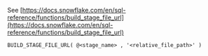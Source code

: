 See [https://docs.snowflake.com/en/sql-reference/functions/build_stage_file_url](https://docs.snowflake.com/en/sql-reference/functions/build_stage_file_url)
```
BUILD_STAGE_FILE_URL( @<stage_name> , '<relative_file_path>' )
```
